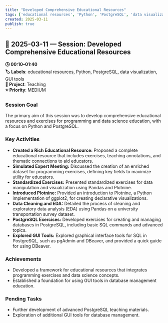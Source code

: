 ```yaml
---
title: "Developed Comprehensive Educational Resources"
tags: ['educational resources', 'Python', 'PostgreSQL', 'data visualization', 'GUI tools']
created: 2025-03-11
publish: true
---
```


## 📅 2025-03-11 — Session: Developed Comprehensive Educational Resources

**🕒 00:10–01:40**  
**🏷️ Labels**: educational resources, Python, PostgreSQL, data visualization, GUI tools  
**📂 Project**: Teaching  
**⭐ Priority**: MEDIUM  


### Session Goal
The primary aim of this session was to develop comprehensive educational resources and exercises for programming and data science education, with a focus on Python and PostgreSQL.

### Key Activities
- **Created a Rich Educational Resource:** Proposed a complete educational resource that includes exercises, teaching annotations, and thematic connections to aid educators.
- **Simulated Expert Meeting:** Discussed the creation of an enriched dataset for programming exercises, defining key fields to maximize utility for educators.
- **Standardized Exercises:** Presented standardized exercises for data manipulation and visualization using Pandas and Plotnine.
- **Introduced Plotnine:** Provided an introduction to Plotnine, a Python implementation of ggplot2, for creating declarative visualizations.
- **Data Cleaning and EDA:** Detailed the process of cleaning and exploratory data analysis (EDA) using Pandas on a university transportation survey dataset.
- **PostgreSQL Exercises:** Developed exercises for creating and managing databases in PostgreSQL, including basic SQL commands and advanced topics.
- **Explored GUI Tools:** Explored graphical interface tools for SQL in PostgreSQL, such as pgAdmin and DBeaver, and provided a quick guide for using DBeaver.

### Achievements
- Developed a framework for educational resources that integrates programming exercises and data science concepts.
- Established a foundation for using GUI tools in database management education.

### Pending Tasks
- Further development of advanced PostgreSQL teaching materials.
- Exploration of additional GUI tools for database management.
